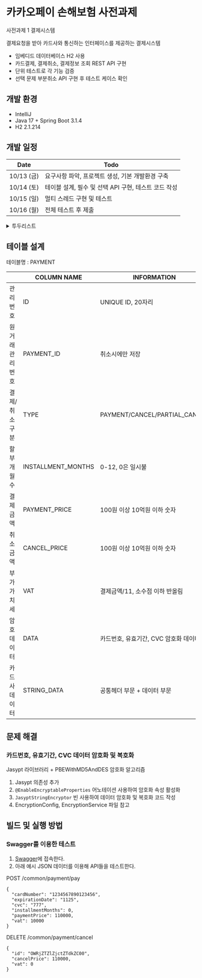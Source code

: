 # 카카오페이 손해보험 사전과제
사전과제 1 결제시스템

결제요청을 받아 카드사와 통신하는 인터페이스를 제공하는 결제시스템
- 임베디드 데이터베이스 H2 사용
- 카드결제, 결제취소, 결제정보 조회 REST API 구현
- 단위 테스트로 각 기능 검증
- 선택 문제 부분취소 API 구현 후 테스트 케이스 확인

## 개발 환경
- IntelliJ
- Java 17 + Spring Boot 3.1.4
- H2 2.1.214

## 개발 일정
| Date | Todo                              |
|------|-----------------------------------|
| 10/13 (금) | 요구사항 파악, 프로젝트 생성, 기본 개발환경 구축      |
| 10/14 (토) | 테이블 설계, 필수 및 선택 API 구현, 테스트 코드 작성 |
| 10/15 (일) | 멀티 스레드 구현 및 테스트                   |
| 10/16 (월) | 전체 테스트 후 제출                       |

<details>
<summary>투두리스트</summary>

- [x] 요구사항 파악
- [x] 프로젝트 생성
- [x] 기본 개발환경 구축
  - [x] gitignore 파일 생성
  - [x] readme 파일 생성
  - [x] h2 데이터베이스 연동
  - [x] swagger 연동
- [x] 테이블 설계
- [ ] 필수 API 3개 구현
  - [x] 카드 결제 API
    - [x] API 내부 동작 설계
    - [x] 데이터 암호화 진행
    - [x] 데이터베이스 저장
  - [ ] 결제 취소 API
  - [ ] 결제 정보조회 API
- [ ] 필수 API 테스트 코드 작성
  - [ ] 카드 결제 API
  - [ ] 결제 취소 API
  - [ ] 결제 정보조회 API
- [ ] 선택 API 1개 구현
  - [ ] 부분 취소 API
- [ ] 선택 API 테스트 코드 작성
  - [ ] 부분 취소 API
- [ ] 전체 테스트 후 제출
  - [ ] 요구사항 검토
  - [ ] 전체 테스트
  - [ ] 제출
</details>

## 테이블 설계
테이블명 : PAYMENT

| |COLUMN NAME|INFORMATION|
|-|----------|-------|
|관리번호|ID|UNIQUE ID, 20자리|
|원거래 관리번호|PAYMENT_ID|취소시에만 저장|
|결제/취소 구분|TYPE|PAYMENT/CANCEL/PARTIAL_CANCEL|
|할부개월수|INSTALLMENT_MONTHS|0-12, 0은 일시불|
|결제금액|PAYMENT_PRICE|100원 이상 10억원 이하 숫자|
|취소금액|CANCEL_PRICE|100원 이상 10억원 이하 숫자|
|부가가치세|VAT|결제금액/11, 소수점 이하 반올림|
|암호데이터|DATA|카드번호, 유효기간, CVC 암호화 데이터|
|카드사데이터|STRING_DATA|공통헤더 부문 + 데이터 부문|

## 문제 해결

### 카드번호, 유효기간, CVC 데이터 암호화 및 복호화
Jasypt 라이브러리 + PBEWithMD5AndDES 암호화 알고리즘
1. Jasypt 의존성 추가
2. `@EnableEncryptableProperties` 어노테이션 사용하여 암호화 속성 활성화
3. `JasyptStringEncryptor` 빈 사용하여 데이터 암호화 및 복호화 코드 작성
4. EncryptionConfig, EncryptionService 파일 참고

## 빌드 및 실행 방법

### Swagger를 이용한 테스트
1. [Swagger](http://localhost:8080/swagger-ui/index.html)에 접속한다.
2. 아래 예시 JSON 데이터를 이용해 API들을 테스트한다.

POST /common/payment/pay
```
{
  "cardNumber": "1234567890123456",
  "expirationDate": "1125",
  "cvc": "777",
  "installmentMonths": 0,
  "paymentPrice": 110000,
  "vat": 10000
}
```

DELETE /common/payment/cancel
```
{
  "id": "OWRjZTZlZjctZTdkZC00",
  "cancelPrice": 110000,
  "vat": 0
}
```